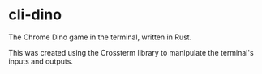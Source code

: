 # cli-dino

The Chrome Dino game in the terminal, written in Rust.

This was created using the Crossterm library to manipulate the terminal's inputs and outputs.
